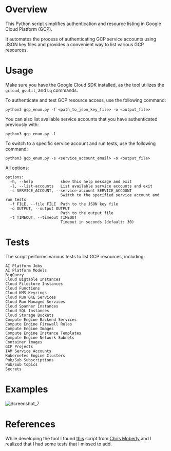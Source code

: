 # Overview
This Python script simplifies authentication and resource listing in Google Cloud Platform (GCP). 

It automates the process of authenticating GCP service accounts using JSON key files and provides a convenient way to list various GCP resources.

# Usage
Make sure you have the Google Cloud SDK installed, as the tool utilizes the `gcloud`, `gsutil`, and `bq` commands.

To authenticate and test GCP resource access, use the following command:
```
python3 gcp_enum.py -f <path_to_json_key_file> -o <output_file>
```
You can also list available service accounts that you have authenticated previously with:
```
python3 gcp_enum.py -l
```
To switch to a specific service account and run tests, use the following command:
```
python3 gcp_enum.py -s <service_account_email> -o <output_file>
```
All options:
```
options:
  -h, --help            show this help message and exit
  -l, --list-accounts   List available service accounts and exit
  -s SERVICE_ACCOUNT, --service-account SERVICE_ACCOUNT
                        Switch to the specified service account and run tests
  -f FILE, --file FILE  Path to the JSON key file
  -o OUTPUT, --output OUTPUT
                        Path to the output file
  -t TIMEOUT, --timeout TIMEOUT
                        Timeout in seconds (default: 30)
```

# Tests
The script performs various tests to list GCP resources, including:
```
AI Platform Jobs
AI Platform Models
BigQuery
Cloud Bigtable Instances
Cloud Filestore Instances
Cloud Functions
Cloud KMS Keyrings
Cloud Run GKE Services
Cloud Run Managed Services
Cloud Spanner Instances
Cloud SQL Instances
Cloud Storage Buckets
Compute Engine Backend Services
Compute Engine Firewall Rules
Compute Engine Images
Compute Engine Instance Templates
Compute Engine Network Subnets
Container Images
GCP Projects
IAM Service Accounts
Kubernetes Engine Clusters
Pub/Sub Subscriptions
Pub/Sub topics
Secrets

```
# Examples
![Screenshot_7](https://github.com/b-hermes/gcp_enum/assets/39487743/bfcd5c79-4367-4020-92fb-f6501a82f998)


# References
While developing the tool I found [this](https://gitlab.com/gitlab-com/gl-security/threatmanagement/redteam/redteam-public/gcp_enum) script from [Chris Moberly](https://www.linkedin.com/in/chrismoberly) and I realized that I had some tests that I missed to add. 
